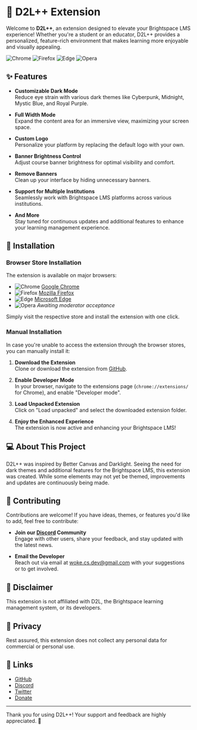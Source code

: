 # 🎨 D2L++ Extension

Welcome to **D2L++**, an extension designed to elevate your Brightspace LMS experience! Whether you're a student or an educator, D2L++ provides a personalized, feature-rich environment that makes learning more enjoyable and visually appealing.

![Chrome](https://img.shields.io/badge/Chrome-4285F4?style=for-the-badge&logo=google-chrome&logoColor=white) ![Firefox](https://img.shields.io/badge/Firefox-FF7139?style=for-the-badge&logo=firefox-browser&logoColor=white) ![Edge](https://img.shields.io/badge/Edge-0078D7?style=for-the-badge&logo=microsoft-edge&logoColor=white) ![Opera](https://img.shields.io/badge/Opera-FF1B2D?style=for-the-badge&logo=opera&logoColor=white)

## ✨ Features

- **Customizable Dark Mode**  
  Reduce eye strain with various dark themes like Cyberpunk, Midnight, Mystic Blue, and Royal Purple.

- **Full Width Mode**  
  Expand the content area for an immersive view, maximizing your screen space.

- **Custom Logo**  
  Personalize your platform by replacing the default logo with your own.

- **Banner Brightness Control**  
  Adjust course banner brightness for optimal visibility and comfort.

- **Remove Banners**  
  Clean up your interface by hiding unnecessary banners.

- **Support for Multiple Institutions**  
  Seamlessly work with Brightspace LMS platforms across various institutions.

- **And More**  
  Stay tuned for continuous updates and additional features to enhance your learning management experience.

## 🚀 Installation

### Browser Store Installation

The extension is available on major browsers:
- ![Chrome](https://img.shields.io/badge/Chrome-4285F4?style=for-the-badge&logo=google-chrome&logoColor=white) [Google Chrome](https://chromewebstore.google.com/detail/d2l++/ldfpkhphkekoooibkdphjpdcmckbhpha?hl=en&authuser=0)
- ![Firefox](https://img.shields.io/badge/Firefox-FF7139?style=for-the-badge&logo=firefox-browser&logoColor=white) [Mozilla Firefox](https://addons.mozilla.org/en-CA/firefox/addon/d2lpp/?utm_source=addons.mozilla.org&utm_medium=referral&utm_content=search)
- ![Edge](https://img.shields.io/badge/Edge-0078D7?style=for-the-badge&logo=microsoft-edge&logoColor=white) [Microsoft Edge](https://chromewebstore.google.com/detail/d2l++/ldfpkhphkekoooibkdphjpdcmckbhpha?hl=en&authuser=0)
- ![Opera](https://img.shields.io/badge/Opera-FF1B2D?style=for-the-badge&logo=opera&logoColor=white) *Awaiting moderator acceptance*

Simply visit the respective store and install the extension with one click.

### Manual Installation

In case you're unable to access the extension through the browser stores, you can manually install it:

1. **Download the Extension**  
   Clone or download the extension from [GitHub](#).

2. **Enable Developer Mode**  
   In your browser, navigate to the extensions page (`chrome://extensions/` for Chrome), and enable "Developer mode".

3. **Load Unpacked Extension**  
   Click on "Load unpacked" and select the downloaded extension folder.

4. **Enjoy the Enhanced Experience**  
   The extension is now active and enhancing your Brightspace LMS!

## 💻 About This Project

D2L++ was inspired by Better Canvas and Darklight. Seeing the need for dark themes and additional features for the Brightspace LMS, this extension was created. While some elements may not yet be themed, improvements and updates are continuously being made.

## 👥 Contributing

Contributions are welcome! If you have ideas, themes, or features you'd like to add, feel free to contribute:

- **Join our [Discord](https://discord.gg/7dFmcn9HKc) Community**  
  Engage with other users, share your feedback, and stay updated with the latest news.

- **Email the Developer**  
  Reach out via email at woke.cs.dev@gmail.com with your suggestions or to get involved.

## 📜 Disclaimer

This extension is not affiliated with D2L, the Brightspace learning management system, or its developers.

## 🔐 Privacy

Rest assured, this extension does not collect any personal data for commercial or personal use.

## 📝 Links

- [GitHub](#)
- [Discord](https://discord.gg/7dFmcn9HKc)
- [Twitter](#)
- [Donate](#)

---

Thank you for using D2L++! Your support and feedback are highly appreciated. 🚀
